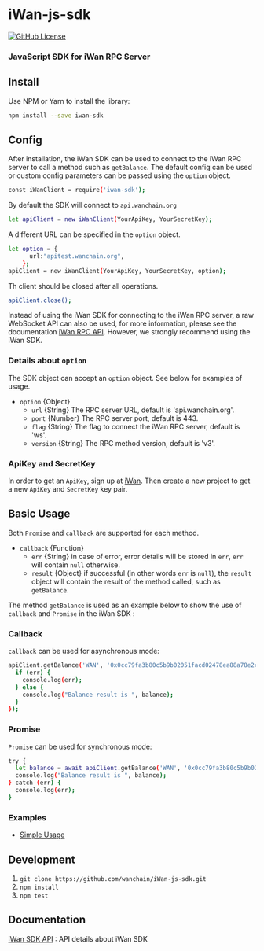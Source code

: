 # iWan-js-sdk

[![GitHub License][license]][license-url]

### JavaScript SDK for iWan RPC Server

## Install
Use NPM or Yarn to install the library:

```bash
npm install --save iwan-sdk
```
## Config
After installation, the iWan SDK can be used to connect to the iWan RPC server to call a method such as `getBalance`. The default config can be used or custom config parameters can be passed using the `option` object.
```bash
const iWanClient = require('iwan-sdk');
```
By default the SDK will connect to `api.wanchain.org`
```bash
let apiClient = new iWanClient(YourApiKey, YourSecretKey);

```
A different URL can be specified in the `option` object.
```bash
let option = {
      url:"apitest.wanchain.org",
    };
apiClient = new iWanClient(YourApiKey, YourSecretKey, option);

```
Th client should be closed after all operations.
```bash
apiClient.close();
```
Instead of using the iWan SDK for connecting to the iWan RPC server, a raw WebSocket API can also be used, for more information, please see the documentation [iWan RPC API](https://iwan.wanchain.org/static/apidoc/docs.html). However, we strongly recommend using the iWan SDK.

### Details about `option`
The SDK object can accept an `option` object. See below for examples of usage.

- `option` {Object}
  - `url` {String}  The RPC server URL, default is 'api.wanchain.org'.
  - `port` {Number} The RPC server port, default is 443.
  - `flag` {String} The flag to connect the iWan RPC server, default is 'ws'.
  - `version` {String} The RPC method version, default is 'v3'.

### ApiKey and SecretKey
In order to get an `ApiKey`, sign up at [iWan](https://iwan.wanchain.org). Then create a new project to get a new `ApiKey` and `SecretKey` key pair.

## Basic Usage
Both `Promise` and `callback` are supported for each method. 

- `callback` {Function}
  - `err` {String}  in case of error, error details will be stored in `err`, `err` will contain `null` otherwise.
  - `result` {Object} if successful (in other words `err` is `null`), the `result` object will contain the result of the method called, such as `getBalance`.

The method `getBalance` is used as an example below to show the use of `callback` and `Promise` in the iWan SDK :

### Callback
`callback` can be used for asynchronous mode:
```bash
apiClient.getBalance('WAN', '0x0cc79fa3b80c5b9b02051facd02478ea88a78e2c', (err, balance) => {
  if (err) {
    console.log(err);
  } else {
    console.log("Balance result is ", balance);
  }
});
```
### Promise
`Promise` can be used for synchronous mode:
```bash
try {
  let balance = await apiClient.getBalance('WAN', '0x0cc79fa3b80c5b9b02051facd02478ea88a78e2c');
  console.log("Balance result is ", balance);
} catch (err) {
  console.log(err);
}
```

### Examples

- [Simple Usage](examples/iwan-sdk-test.js)

## Development
1. `git clone https://github.com/wanchain/iWan-js-sdk.git`
2. `npm install`
3. `npm test`

## Documentation

[iWan SDK API](https://wanchain.github.io/iWan-js-sdk/) : API details about iWan SDK

[license]: https://img.shields.io/badge/license-GNUGPL3-blue.svg
[license-url]:https://github.com/wanchain/iWan-js-sdk/blob/master/LICENSE
